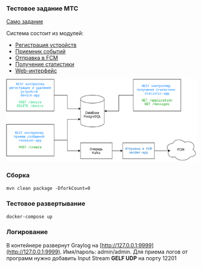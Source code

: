 ### Тестовое задание МТС

[Само задание](doc/Lot4Java.docx)

Система состоит из модулей:

- [Регистрация устройств](device-app/Readme.md)
- [Приемник событий](receiver-app/Readme.md)
- [Отправка в FCM](sender-app/Readme.md)
- [Получение статистики](statistic-app/Readme.md)
- [Web-интерфейс](front-app/README.md)

![Схема](doc/diag.png)

### Сборка

````
mvn clean package -DforkCount=0
````

### Тестовое развертывание

````
docker-compose up
````

### Логирование

В контейнере развернут Graylog на [http://127.0.0.1:9999](http://127.0.0.1:9999). Имя/пароль: admin/admin. Для приема логов от программ нужно добавить Input Stream __GELF UDP__ на порту 12201